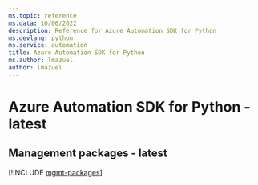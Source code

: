 ```yaml
---
ms.topic: reference
ms.data: 10/06/2022
description: Reference for Azure Automation SDK for Python
ms.devlang: python
ms.service: automation
title: Azure Automation SDK for Python
ms.author: lmazuel
author: lmazuel
---
```

# Azure Automation SDK for Python - latest

## Management packages - latest
[!INCLUDE [mgmt-packages](automation-mgmt-index.md)]